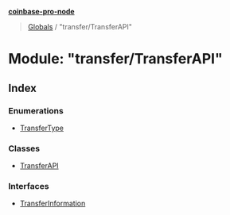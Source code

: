 **[coinbase-pro-node](../README.md)**

> [Globals](../globals.md) / "transfer/TransferAPI"

# Module: "transfer/TransferAPI"

## Index

### Enumerations

- [TransferType](../enums/_transfer_transferapi_.transfertype.md)

### Classes

- [TransferAPI](../classes/_transfer_transferapi_.transferapi.md)

### Interfaces

- [TransferInformation](../interfaces/_transfer_transferapi_.transferinformation.md)
